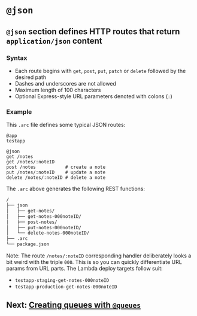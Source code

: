 # `@json`

## `@json` section defines HTTP routes that return `application/json` content

### Syntax

- Each route begins with `get`, `post`, `put`, `patch` or `delete` followed by the desired path
- Dashes and underscores are not allowed
- Maximum length of 100 characters
- Optional Express-style URL parameters denoted with colons (`:`)

### Example

This `.arc` file defines some typical JSON routes:

```arc
@app
testapp

@json
get /notes          
get /notes/:noteID
post /notes           # create a note
put /notes/:noteID    # update a note
delete /notes/:noteID # delete a note
```

The `.arc` above generates the following REST functions:

```bash
/
├── json
│   ├── get-notes/
│   ├── get-notes-000noteID/
│   ├── post-notes/
│   ├── put-notes-000noteID/
│   └── delete-notes-000noteID/
├── .arc
└── package.json
```

Note: The route `/notes/:noteID` corresponding handler deliberately looks a bit weird with the triple `000`. This is so you can quickly differentiate URL params from URL parts. The Lambda deploy targets follow suit:

- `testapp-staging-get-notes-000noteID`
- `testapp-production-get-notes-000noteID`

## Next: [Creating queues with `@queues`](/reference/queues)
